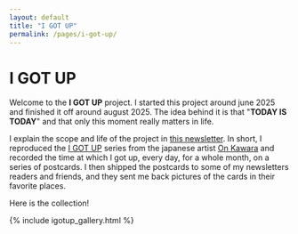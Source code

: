 ```yaml
---
layout: default
title: "I GOT UP"
permalink: /pages/i-got-up/
---
```


# I GOT UP

Welcome to the **I GOT UP** project. I started this project around june 2025 and finished it off around august 2025. The idea behind it is that "**TODAY IS TODAY**" and that only this moment really matters in life.

I explain the scope and life of the project in [this newsletter](https://paolamasuzzo.substack.com/p/oggi-e-oggi).
In short, I reproduced the [I GOT UP](https://flashbak.com/creativity-from-boredom-and-routine-on-kawaras-i-got-up-postcards-1968-1979-418177/)
series from the japanese artist [On Kawara](https://onkawara.co.uk/styled-96/) and recorded the time at which I got up, every day, for a whole month, on a series
of postcards. I then shipped the postcards to some of my newsletters readers and friends, and they sent me back pictures of the cards in their favorite places.

Here is the collection!

<div class="gallery">
  {% include igotup_gallery.html %}
</div>
